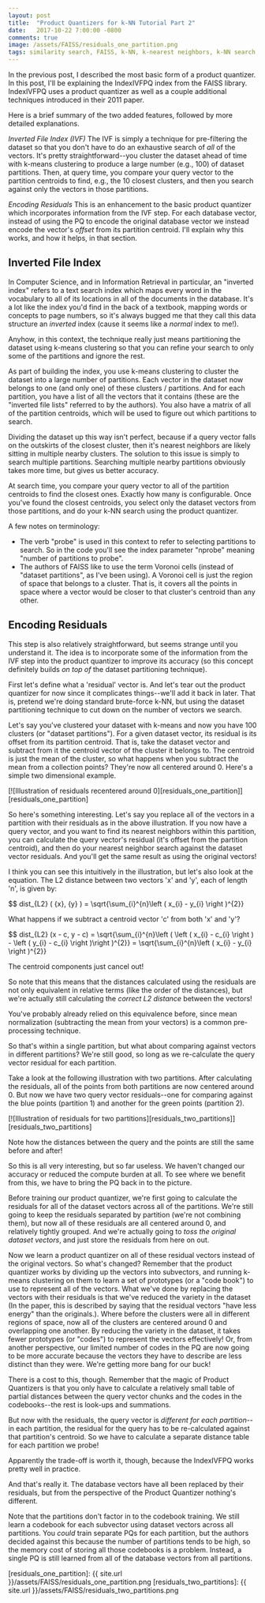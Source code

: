 ```yaml
---
layout: post
title:  "Product Quantizers for k-NN Tutorial Part 2"
date:   2017-10-22 7:00:00 -0800
comments: true
image: /assets/FAISS/residuals_one_partition.png
tags: similarity search, FAISS, k-NN, k-nearest neighbors, k-NN search, product quantizer, approximate nearest neighbors, ANN, quantization, IndexIVFPQ, inverted file index, IVF, residuals
---
```


In the previous post, I described the most basic form of a product quantizer. In this post, I'll be explaining the IndexIVFPQ index from the FAISS library. IndexIVFPQ uses a product quantizer as well as a couple additional techniques introduced in their 2011 paper. 

Here is a brief summary of the two added features, followed by more detailed explanations.

*Inverted File Index (IVF)*
The IVF is simply a technique for pre-filtering the dataset so that you don't have to do an exhaustive search of _all_ of the vectors. It's pretty straightforward--you cluster the dataset ahead of time with k-means clustering to produce a large number (e.g., 100) of dataset partitions. Then, at query time, you compare your query vector to the partition centroids to find, e.g., the 10 closest clusters, and then you search against only the vectors in those partitions.  

*Encoding Residuals*
This is an enhancement to the basic product quantizer which incorporates information from the IVF step. For each database vector, instead of using the PQ to encode the original database vector we instead encode the vector's _offset_ from its partition centroid. I'll explain why this works, and how it helps, in that section.

## Inverted File Index
In Computer Science, and in Information Retrieval in particular, an "inverted index" refers to a text search index which maps every word in the vocabulary to all of its locations in all of the documents in the database. It's a lot like the index you'd find in the back of a textbook, mapping words or concepts to page numbers, so it's always bugged me that they call this data structure an _inverted_ index (cause it seems like a _normal_ index to me!).

Anyhow, in this context, the technique really just means partitioning the dataset using k-means clustering so that you can refine your search to only some of the partitions and ignore the rest.

As part of building the index, you use k-means clustering to cluster the dataset into a large number of partitions. Each vector in the dataset now belongs to one (and only one) of these clusters / partitions. And for each partition, you have a list of all the vectors that it contains (these are the "inverted file lists" referred to by the authors). You also have a matrix of all of the partition centroids, which will be used to figure out which partitions to search.

Dividing the dataset up this way isn't perfect, because if a query vector falls on the outskirts of the closest cluster, then it's nearest neighbors are likely sitting in multiple nearby clusters. The solution to this issue is simply to search multiple partitions. Searching multiple nearby partitions obviously takes more time, but gives us better accuracy.

At search time, you compare your query vector to all of the partition centroids to find the closest ones. Exactly how many is configurable. Once you've found the closest centroids, you select only the dataset vectors from those partitions, and do your k-NN search using the product quantizer.

A few notes on terminology:
* The verb "probe" is used in this context to refer to selecting partitions to search. So in the code you'll see the index parameter "nprobe" meaning "number of partitions to probe".
* The authors of FAISS like to use the term Voronoi cells (instead of "dataset partitions", as I've been using). A Voronoi cell is just the region of space that belongs to a cluster. That is, it covers all the points in space where a vector would be closer to that cluster's centroid than any other.

## Encoding Residuals
This step is also relatively straightforward, but seems strange until you understand it. The idea is to incorporate some of the information from the IVF step into the product quantizer to improve its accuracy (so this concept definitely builds _on top of_ the dataset partitioning technique).

First let's define what a 'residual' vector is. And let's tear out the product quantizer for now since it complicates things--we'll add it back in later. That is, pretend we're doing standard brute-force k-NN, but using the dataset partitioning technique to cut down on the number of vectors we search.

Let's say you've clustered your dataset with k-means and now you have 100 clusters (or "dataset partitions"). For a given dataset vector, its residual is its offset from its partition centroid. That is, take the dataset vector and subtract from it the centroid vector of the cluster it belongs to. The centroid is just the mean of the cluster, so what happens when you subtract the mean from a collection points? They're now all centered around 0. Here's a simple two dimensional example.

[![Illustration of residuals recentered around 0][residuals_one_partition]][residuals_one_partition]

So here's something interesting. Let's say you replace all of the vectors in a partition with their residuals as in the above illustration. If you now have a query vector, and you want to find its nearest neighbors within this partition, you can calculate the query vector's residual (it's offset from the partition centroid), and then do your nearest neighbor search against the dataset vector residuals. And you'll get the same result as using the original vectors!

I think you can see this intuitively in the illustration, but let's also look at the equation. The L2 distance between two vectors 'x' and 'y', each of length 'n', is given by:

$$ dist_{L2} ( {x}, {y} ) = \sqrt{\sum_{i}^{n}\left ( x_{i} - y_{i} \right )^{2}}

What happens if we subtract a centroid vector 'c' from both 'x' and 'y'?

$$ dist_{L2} (x - c, y - c) = \sqrt{\sum_{i}^{n}\left ( \left ( x_{i} - c_{i}  \right ) - \left ( y_{i} - c_{i} \right )\right )^{2}} = \sqrt{\sum_{i}^{n}\left ( x_{i} - y_{i} \right )^{2}}

The centroid components just cancel out!

So note that this means that the distances calculated using the residuals are not only equivalent in relative terms (like the order of the distances), but we're actually still calculating the _correct L2 distance_ between the vectors!

You've probably already relied on this equivalence before, since mean normalization (subtracting the mean from your vectors) is a common pre-processing technique.

So that's within a single partition, but what about comparing against vectors in different partitions? We're still good, so long as we re-calculate the query vector residual for each partition. 

Take a look at the following illustration with two partitions. After calculating the residuals, all of the points from both partitions are now centered around 0. But now we have two query vector residuals--one for comparing against the blue points (partition 1) and another for the green points (partition 2). 

[![Illustration of residuals for two partitions][residuals_two_partitions]][residuals_two_partitions]

Note how the distances between the query and the points are still the same before and after!

So this is all very interesting, but so far useless. We haven't changed our accuracy or reduced the compute burden at all. To see where we benefit from this, we have to bring the PQ back in to the picture. 

Before training our product quantizer, we're first going to calculate the residuals for all of the dataset vectors across all of the partitions. We're still going to keep the residuals separated by partition (we're not combining them), but now all of these residuals are all centered around 0, and relatively tightly grouped. And we're actually going to _toss the original dataset vectors_, and just store the residuals from here on out. 

Now we learn a product quantizer on all of these residual vectors instead of the original vectors. So what's changed? Remember that the product quantizer works by dividing up the vectors into subvectors, and running k-means clustering on them to learn a set of prototypes (or a "code book") to use to represent all of the vectors. What we've done by replacing the vectors with their residuals is that we've reduced the variety in the dataset (In the paper, this is described by saying that the residual vectors "have less energy" than the originals.). Where before the clusters were all in different regions of space, now all of the clusters are centered around 0 and overlapping one another. By reducing the variety in the dataset, it takes fewer prototypes (or "codes") to represent the vectors effectively! Or, from another perspective, our limited number of codes in the PQ are now going to be more accurate because the vectors they have to describe are less distinct than they were. We're getting more bang for our buck!

There is a cost to this, though. Remember that the magic of Product Quantizers is that you only have to calculate a relatively small table of partial distances between the query vector chunks and the codes in the codebooks--the rest is look-ups and summations.

But now with the residuals, the query vector is _different for each partition_--in each partition, the residual for the query has to be re-calculated against that partition's centroid. So we have to calculate a separate distance table for each partition we probe!

Apparently the trade-off is worth it, though, because the IndexIVFPQ works pretty well in practice.

And that's really it. The database vectors have all been replaced by their residuals, but from the perspective of the Product Quantizer nothing's different.

Note that the partitions don't factor in to the codebook training. We still learn a codebook for each subvector using dataset vectors across all partitions. You _could_ train separate PQs for each partition, but the authors decided against this because the number of partitions tends to be high, so the memory cost of storing all those codebooks is a problem. Instead, a single PQ is still learned from all of the database vectors from all partitions.

[residuals_one_partition]: {{ site.url }}/assets/FAISS/residuals_one_partition.png
[residuals_two_partitions]: {{ site.url }}/assets/FAISS/residuals_two_partitions.png